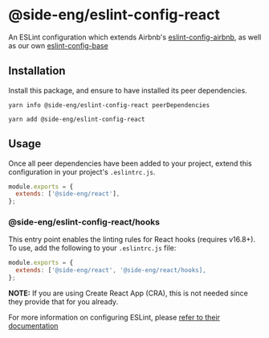 # @side-eng/eslint-config-react

An ESLint configuration which extends Airbnb's [eslint-config-airbnb](https://github.com/airbnb/javascript/tree/master/packages/eslint-config-airbnb), as well as our own [eslint-config-base](https://github.com/reside-eng/lint-config/tree/master/packages/eslint-config-base)

## Installation

Install this package, and ensure to have installed its peer dependencies.

`yarn info @side-eng/eslint-config-react peerDependencies`

`yarn add @side-eng/eslint-config-react`

## Usage

Once all peer dependencies have been added to your project, extend this configuration in your project's `.eslintrc.js`.

```javascript
module.exports = {
  extends: ['@side-eng/react'],
};
```

### @side-eng/eslint-config-react/hooks

This entry point enables the linting rules for React hooks (requires v16.8+). To use, add the following to your `.eslintrc.js` file:

```javascript
module.exports = {
  extends: ['@side-eng/react', '@side-eng/react/hooks],
};
```

**NOTE:** If you are using Create React App (CRA), this is not needed since they provide that for you already.

For more information on configuring ESLint, please [refer to their documentation](https://eslint.org/docs/user-guide/configuring)
